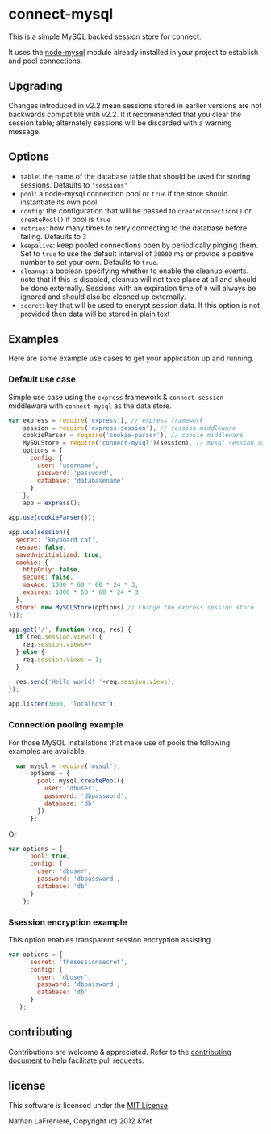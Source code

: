 # connect-mysql

This is a simple MySQL backed session store for connect.

It uses the [node-mysql](https://github.com/felixge/node-mysql) module already installed in your project to establish and pool connections.

## Upgrading

Changes introduced in v2.2 mean sessions stored in earlier versions are not backwards compatible with v2.2.
It it recommended that you clear the session table; alternately sessions will be discarded with a warning message.

## Options

* `table`: the name of the database table that should be used for storing sessions. Defaults to `'sessions'`
* `pool`: a node-mysql connection pool or `true` if the store should instantiate its own pool
* `config`: the configuration that will be passed to `createConnection()` or `createPool()` if pool is `true`
* `retries`: how many times to retry connecting to the database before failing.  Defaults to `3`
* `keepalive`: keep pooled connections open by periodically pinging them.  Set to `true` to use the default interval of `30000` ms or provide a positive number to set your own.  Defaults to `true`.
* `cleanup`: a boolean specifying whether to enable the cleanup events. note that if this is disabled, cleanup will not take place at all and should be done externally.  Sessions with an expiration time of `0` will always be ignored and should also be cleaned up externally.
* `secret`: key that will be used to encrypt session data.  If this option is not provided then data will be stored in plain text


## Examples
Here are some example use cases to get your application up and running.

### Default use case
Simple use case using the `express` framework & `connect-session` middleware with `connect-mysql` as the data store.

```javascript
var express = require('express'), // express framework
    session = require('express-session'), // session middleware
    cookieParser = require('cookie-parser'), // cookie middleware
    MySQLStore = require('connect-mysql')(session), // mysql session store
    options = {
      config: {
        user: 'username', 
        password: 'password',
        database: 'databasename' 
      }
    },
    app = express();

app.use(cookieParser());

app.use(session({
  secret: 'keyboard cat',
  resave: false,
  saveUninitialized: true,
  cookie: {
    httpOnly: false,
    secure: false,
    maxAge: 1000 * 60 * 60 * 24 * 3,
    expires: 1000 * 60 * 60 * 24 * 3
  },
  store: new MySQLStore(options) // Change the express session store
}));

app.get('/', function (req, res) {
  if (req.session.views) {
    req.session.views++
  } else {
    req.session.views = 1;
  }

  res.send('Hello world! '+req.session.views);
});
 
app.listen(3000, 'localhost');
```

### Connection pooling example
For those MySQL installations that make use of pools the following examples are available.

```javascript
  var mysql = require('mysql'),
      options = {
        pool: mysql.createPool({
          user: 'dbuser',
          password: 'dbpassword',
          database: 'db'
        })
      };
```

Or

```javascript
var options = {
      pool: true,
      config: {
        user: 'dbuser', 
        password: 'dbpassword', 
        database: 'db' 
      }
    };
```

### Ssession encryption example
This option enables transparent session encryption assisting

```javascript
var options = {
      secret: 'thesessionsecret',
      config: {
        user: 'dbuser', 
        password: 'dbpassword', 
        database: 'db' 
      }
   };
```

## contributing ##

Contributions are welcome & appreciated. Refer to the [contributing document](https://github.com/nlf/connect-mysql/blob/master/CONTRIBUTING.md)
to help facilitate pull requests.

## license ##

This software is licensed under the [MIT License](https://github.com/nlf/connect-mysql/blob/master/LICENSE).

Nathan LaFreniere, Copyright (c) 2012 &Yet